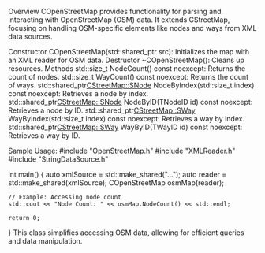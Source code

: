 Overview
COpenStreetMap provides functionality for parsing and interacting with OpenStreetMap (OSM) data. It extends CStreetMap, focusing on handling OSM-specific elements like nodes and ways from XML data sources.

Constructor
COpenStreetMap(std::shared_ptr<CXMLReader> src): Initializes the map with an XML reader for OSM data.
Destructor
~COpenStreetMap(): Cleans up resources.
Methods
std::size_t NodeCount() const noexcept: Returns the count of nodes.
std::size_t WayCount() const noexcept: Returns the count of ways.
std::shared_ptr<CStreetMap::SNode> NodeByIndex(std::size_t index) const noexcept: Retrieves a node by index.
std::shared_ptr<CStreetMap::SNode> NodeByID(TNodeID id) const noexcept: Retrieves a node by ID.
std::shared_ptr<CStreetMap::SWay> WayByIndex(std::size_t index) const noexcept: Retrieves a way by index.
std::shared_ptr<CStreetMap::SWay> WayByID(TWayID id) const noexcept: Retrieves a way by ID.

Sample Usage:
#include "OpenStreetMap.h"
#include "XMLReader.h"
#include "StringDataSource.h"

int main() {
    auto xmlSource = std::make_shared<CStringDataSource>("<osm>...</osm>");
    auto reader = std::make_shared<CXMLReader>(xmlSource);
    COpenStreetMap osmMap(reader);

    // Example: Accessing node count
    std::cout << "Node Count: " << osmMap.NodeCount() << std::endl;

    return 0;
}
This class simplifies accessing OSM data, allowing for efficient queries and data manipulation.
